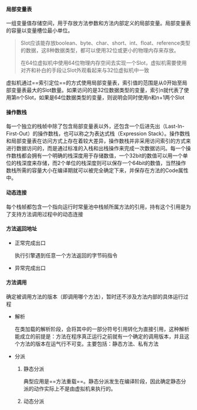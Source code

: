 #### 局部变量表

一组变量值存储空间，用于存放方法参数和方法内部定义的局部变量。局部变量表的容量以变量槽位最小单位。

> Slot应该能存放boolean、byte、char、short、int、float、reference类型的数据，这8种数据类型，都可以使用32位或更小的物理内存来存放。
>
> 在64位虚拟机中使用64位物理内存空间去实现一个Slot，虚拟机需要使用对齐和补白的手段让Slot外观看起来与32位虚拟机中一致
>
> 

虚拟机通过==索引定位==的方式使用局部变量表，索引值的范围是从0开始至局部变量表最大的Slot数量。如果访问的是32位数据类型的变量，索引n就代表了使用第n个Slot，如果是64位数据类型的变量，则说明会同时使用n和n+1两个Slot

#### 操作数栈

每一个独立的栈帧中除了包含局部变量表以外，还包含一个后进先出（Last-In-First-Out）的操作数栈，也可以称之为表达式栈（Expression Stack）。操作数栈和局部变量表在访问方式上存在着较大差异，操作数栈并非采用访问索引的方式来进行数据访问的，而是通过标准的入栈和出栈操作来完成一次数据访问。每一个操作数栈都会拥有一个明确的栈深度用于存储数值，一个32bit的数值可以用一个单位的栈深度来存储，而2个单位的栈深度则可以保存一个64bit的数值，当然操作数栈所需的容量大小在编译期就可以被完全确定下来，并保存在方法的Code属性中。

#### 动态连接

每个栈帧都包含一个指向运行时常量池中栈帧所属方法的引用，持有这个引用是为了支持方法调用过程中的动态连接

#### 方法返回地址

* 正常完成出口

  执行引擎遇到任意一个方法返回的字节码指令

* 异常完成出口

#### 方法调用

确定被调用方法的版本（即调用哪个方法），暂时还不涉及方法内部的具体运行过程

* 解析

  在类加载的解析阶段，会将其中的一部分符号引用转化为直接引用，这种解析能成立的前提是：方法在程序真正运行之前就有一个确定的调用版本，并且这个方法的版本在运气行不可变。主要包括：静态方法、私有方法

* 分派

  1. 静态分派

     典型应用是==方法重载==。静态分派发生在编译阶段，因此确定静态分派的动作实际上不是由虚拟机来执行的。

  2. 动态分派